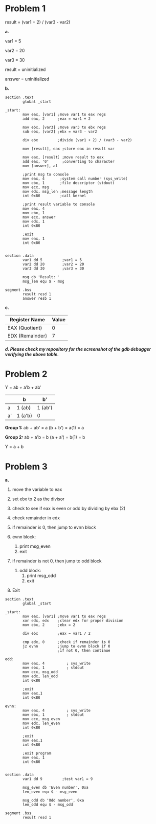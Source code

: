 # Problem 1

result = (var1 + 2) / (var3 - var2)



**a.**

var1 = 5

var2 = 20

var3 = 30

result = uninitialized

answer = uninitialized



**b.**

```assembly
section .text
        global _start

_start:
        mov eax, [var1] ;move var1 to eax regs
        add eax, 2      ;eax = var1 + 2

        mov ebx, [var3] ;move var3 to ebx regs
        sub ebx, [var2] ;ebx = var3 - var2

        div ebx         ;divide (var1 + 2) / (var3 - var2)

        mov [result], eax ;store eax in result var

        mov eax, [result] ;move result to eax
        add eax, '0'      ;converting to character
        mov [answer], al  

        ;print msg to console
        mov	eax, 4       ;system call number (sys_write)
        mov	ebx, 1       ;file descriptor (stdout)
        mov	ecx, msg
        mov	edx, msg_len ;message length
        int	0x80         ;call kernel

        ;print result variable to console
        mov eax, 4
        mov ebx, 1
        mov ecx, answer
        mov edx, 1
        int 0x80

        ;exit
        mov eax, 1
        int 0x80


section .data
        var1 dd 5         ;var1 = 5
        var2 dd 20        ;var2 = 20
        var3 dd 30        ;var3 = 30

        msg db 'Result: '
        msg_len equ $ - msg

segment .bss
        result resd 1
        answer resb 1
```

**c.** 

| Register Name   | Value |
| --------------- | ----- |
| EAX (Quotient)  | 0     |
| EDX (Remainder) | 7     |



##### d. Please check my repository for the screenshot of the gdb debugger verifying the above table.



# Problem 2

Y = ab + a'b + ab'

|      | b       | b'      |
| ---- | ------- | ------- |
| a    | 1 (ab)  | 1 (ab') |
| a'   | 1 (a'b) | 0       |

**Group 1:** ab + ab' = a (b + b') = a(1) = a

**Group 2:** ab + a'b = b (a + a') = b(1) = b

Y = a + b



# Problem 3

**a.**

1. move the variable to eax
2. set ebx to 2 as the divisor

2. check to see if eax is even or odd by dividing by ebx (2)

3. check remainder in edx 
4.  if remainder is 0, then jump to evnn block
   1. evnn block: 
      1. print msg_even
      2. exit
5. if remainder is not 0, then jump to odd block
   1. odd block:
      1. print msg_odd
      2. exit
6. Exit



```assembly
section .text
        global _start

_start:
        mov eax, [var1] ;move var1 to eax regs
        xor edx, edx    ;clear edx for proper division
        mov ebx, 2      ;ebx = 2

        div ebx         ;eax = var1 / 2

        cmp edx, 0      ;check if remainder is 0
        jz evnn         ;jump to evnn block if 0
                        ;if not 0, then continue

odd: 
        mov eax, 4          ; sys_write
        mov ebx, 1          ; stdout
        mov ecx, msg_odd
        mov edx, len_odd
        int 0x80

        ;exit
        mov eax,1
        int 0x80

evnn:
        mov eax, 4          ; sys_write
        mov ebx, 1          ; stdout
        mov ecx, msg_even
        mov edx, len_even
        int 0x80

        ;exit
        mov eax,1
        int 0x80

        ;exit program
        mov eax, 1
        int 0x80


section .data
        var1 dd 9         ;test var1 = 9 

        msg_even db 'Even number', 0xa
        len_even equ $ - msg_even

        msg_odd db 'Odd number', 0xa
        len_odd equ $ - msg_odd

segment .bss
        result resd 1
```







